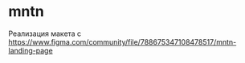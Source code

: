 # mntn
Реализация макета с https://www.figma.com/community/file/788675347108478517/mntn-landing-page
